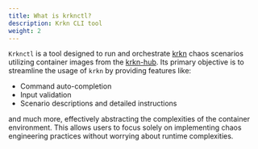 ```yaml
---
title: What is krknctl?
description: Krkn CLI tool
weight: 2
---
```


`Krknctl` is a tool designed to run and orchestrate [krkn](krkn.md) chaos scenarios utilizing 
container images from the [krkn-hub](krkn-hub.md). 
Its primary objective is to streamline the usage of `krkn` by providing features like:

- Command auto-completion
- Input validation
- Scenario descriptions and detailed instructions

and much more, effectively abstracting the complexities of the container environment. 
This allows users to focus solely on implementing chaos engineering practices without worrying about runtime complexities.